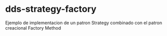 # dds-strategy-factory
Ejemplo de implementacion de un patron Strategy combinado con el patron creacional Factory Method
